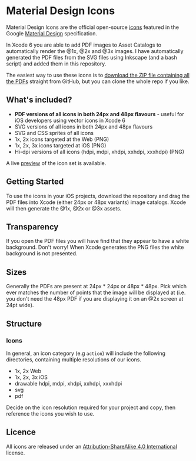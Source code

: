 # Material Design Icons

Material Design Icons are the official open-source [icons](http://www.google.com/design/spec/resources/sticker-sheets.html#sticker-sheets-components) featured in the Google [Material Design](http://www.google.com/design/spec) specification.

In Xcode 6 you are able to add PDF images to Asset Catalogs to automatically render the @1x, @2x and @3x images. I have automatically generated the PDF files from the SVG files using Inkscape (and a bash script) and added them in this repository.

The easiest way to use these icons is to [download the ZIP file containing all the PDFs](https://github.com/programmingthomas/material-design-icons/blob/master/icons_pdf.zip) straight from GitHub, but you can clone the whole repo if you like.

## What's included?

* **PDF versions of all icons in both 24px and 48px flavours** - useful for iOS developers using vector icons in Xcode 6
* SVG versions of all icons in both 24px and 48px flavours
* SVG and CSS sprites of all icons
* 1x, 2x icons targeted at the Web (PNG)
* 1x, 2x, 3x icons targeted at iOS (PNG)
* Hi-dpi versions of all icons (hdpi, mdpi, xhdpi, xxhdpi, xxxhdpi) (PNG)

A live [preview](http://google.github.io/material-design-icons/)  of the icon set is available.

## Getting Started

To use the icons in your iOS projects, download the repository and drag the PDF files into Xcode (either 24px or 48px variants) image catalogs. Xcode will then generate the @1x, @2x or @3x assets.

## Transparency

If you open the PDF files you will have find that they appear to have a white background. Don't worry! When Xcode generates the PNG files the white background is not presented.

## Sizes

Generally the PDFs are present at 24px * 24px or 48px * 48px. Pick which ever matches the number of points that the image will be displayed at (i.e. you don't need the 48px PDF if you are displaying it on an @2x screen at 24pt wide).

## Structure

### Icons

In general, an icon category (e.g `action`) will include the following directories, containing multiple resolutions of our icons.

* 1x, 2x Web
* 1x, 2x, 3x iOS
* drawable hdpi, mdpi, xhdpi, xxhdpi, xxxhdpi
* svg
* pdf

Decide on the icon resolution required for your project and copy, then reference the icons you wish to use.

## Licence

All icons are released under an [Attribution-ShareAlike 4.0 International](http://creativecommons.org/licenses/by-sa/4.0/) license.
